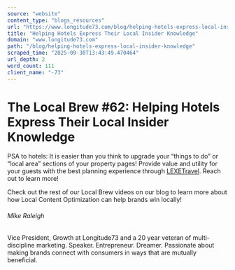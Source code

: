 ```yaml
---
source: "website"
content_type: "blogs_resources"
url: "https://www.longitude73.com/blog/helping-hotels-express-local-insider-knowledge"
title: "Helping Hotels Express Their Local Insider Knowledge"
domain: "www.longitude73.com"
path: "/blog/helping-hotels-express-local-insider-knowledge"
scraped_time: "2025-09-30T13:43:49.470464"
url_depth: 2
word_count: 111
client_name: "-73"
---
```


# The Local Brew #62: Helping Hotels Express Their Local Insider Knowledge

PSA to hotels: It is easier than you think to upgrade your “things to do” or “local area” sections of your property pages! Provide value and utility for your guests with the best planning experience through [LEXETravel](/blog/the-local-brew-74-lexetravel-keeping-potential-guests-on-task-through-booking). Reach out to learn more!

Check out the rest of our Local Brew videos on our blog to learn more about how Local Content Optimization can help brands win locally!

###### Mike Raleigh

Vice President, Growth at Longitude73 and a 20 year veteran of multi-discipline marketing. Speaker. Entrepreneur. Dreamer. Passionate about making brands connect with consumers in ways that are mutually beneficial.